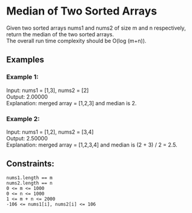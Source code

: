 # Median of Two Sorted Arrays

Given two sorted arrays nums1 and nums2 of size m and n respectively, return the median of the two sorted arrays.  
The overall run time complexity should be O(log (m+n)).  

## Examples

### Example 1:

Input: nums1 = [1,3], nums2 = [2]  
Output: 2.00000  
Explanation: merged array = [1,2,3] and median is 2.  

### Example 2:

Input: nums1 = [1,2], nums2 = [3,4]  
Output: 2.50000  
Explanation: merged array = [1,2,3,4] and median is (2 + 3) / 2 = 2.5.  

## Constraints:

`nums1.length == m`  
`nums2.length == n`  
`0 <= m <= 1000`  
`0 <= n <= 1000`  
`1 <= m + n <= 2000`  
`-106 <= nums1[i], nums2[i] <= 106`  
